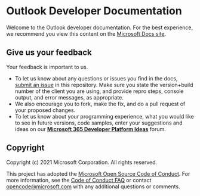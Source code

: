 # Outlook Developer Documentation

Welcome to the Outlook developer documentation. For the best experience, we recommend you view this content on the [Microsoft Docs site](https://learn.microsoft.com/outlook).

## Give us your feedback

Your feedback is important to us.

- To let us know about any questions or issues you find in the docs, [submit an issue](https://github.com/OfficeDev/outlook-dev-docs/issues) in this repository. Make sure you state the version+build number of the client you are using, and provide repro steps, console output, and error messages, as appropriate.
- We also encourage you to fork, make the fix, and do a pull request of your proposed changes.
- To let us know about your programming experience, what you would like to see in future versions, code samples, enter your suggestions and ideas on our [**Microsoft 365 Developer Platform Ideas**](https://aka.ms/m365dev-suggestions) forum.

## Copyright

Copyright (c) 2021 Microsoft Corporation. All rights reserved.

This project has adopted the [Microsoft Open Source Code of Conduct](https://opensource.microsoft.com/codeofconduct/). For more information, see the [Code of Conduct FAQ](https://opensource.microsoft.com/codeofconduct/faq/) or contact [opencode@microsoft.com](mailto:opencode@microsoft.com) with any additional questions or comments.
